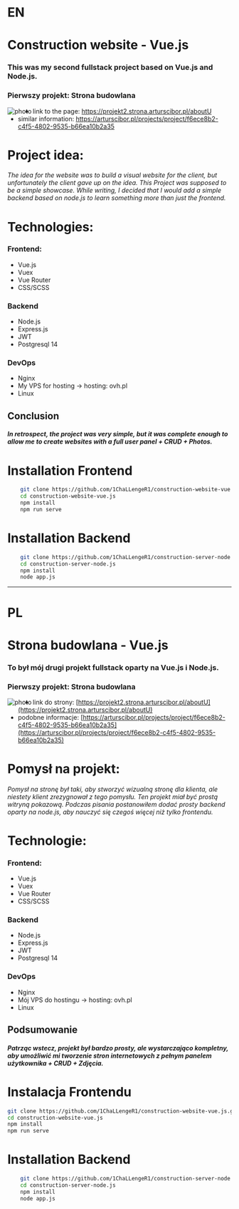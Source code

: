 # EN
# Construction website - Vue.js
### This was my second fullstack project based on Vue.js and Node.js.

### Pierwszy projekt: Strona budowlana
<img align="left" alt="photo" src="https://server.arturscibor.pl/file/imagesproject/Frontend-38e1c24e-0929-4668-9fa2-9091dc2d2f47-0.8987638861872578-1.png" /> 

- link to the page: https://projekt2.strona.arturscibor.pl/aboutU
- similar information: https://arturscibor.pl/projects/project/f6ece8b2-c4f5-4802-9535-b66ea10b2a35

# Project idea:
###### The idea for the website was to build a visual website for the client, but unfortunately the client gave up on the idea. This Project was supposed to be a simple showcase. While writing, I decided that I would add a simple backend based on node.js to learn something more than just the frontend.

# Technologies:
### Frontend:
- Vue.js
- Vuex
- Vue Router
- CSS/SCSS
### Backend
- Node.js
- Express.js
- JWT
- Postgresql 14
### DevOps
- Nginx
- My VPS for hosting -> hosting: ovh.pl
- Linux

## Conclusion
##### In retrospect, the project was very simple, but it was complete enough to allow me to create websites with a full user panel + CRUD + Photos.
# Installation Frontend
```bash
    git clone https://github.com/1ChaLLengeR1/construction-website-vue.js.git
    cd construction-website-vue.js
    npm install
    npm run serve
```
# Installation Backend
```bash
    git clone https://github.com/1ChaLLengeR1/construction-server-node.js.git
    cd construction-server-node.js
    npm install
    node app.js
```
---

# PL
# Strona budowlana - Vue.js
### To był mój drugi projekt fullstack oparty na Vue.js i Node.js.

### Pierwszy projekt: Strona budowlana
<img align="left" alt="photo" src="https://server.arturscibor.pl/file/imagesproject/Frontend-38e1c24e-0929-4668-9fa2-9091dc2d2f47-0.8987638861872578-1.png" /> 

- link do strony: [https://projekt2.strona.arturscibor.pl/aboutU](https://projekt2.strona.arturscibor.pl/aboutU)
- podobne informacje: [https://arturscibor.pl/projects/project/f6ece8b2-c4f5-4802-9535-b66ea10b2a35](https://arturscibor.pl/projects/project/f6ece8b2-c4f5-4802-9535-b66ea10b2a35)

# Pomysł na projekt:
###### Pomysł na stronę był taki, aby stworzyć wizualną stronę dla klienta, ale niestety klient zrezygnował z tego pomysłu. Ten projekt miał być prostą witryną pokazową. Podczas pisania postanowiłem dodać prosty backend oparty na node.js, aby nauczyć się czegoś więcej niż tylko frontendu.

# Technologie:
### Frontend:
- Vue.js
- Vuex
- Vue Router
- CSS/SCSS

### Backend
- Node.js
- Express.js
- JWT
- Postgresql 14

### DevOps
- Nginx
- Mój VPS do hostingu -> hosting: ovh.pl
- Linux

## Podsumowanie
##### Patrząc wstecz, projekt był bardzo prosty, ale wystarczająco kompletny, aby umożliwić mi tworzenie stron internetowych z pełnym panelem użytkownika + CRUD + Zdjęcia.

# Instalacja Frontendu
```bash
git clone https://github.com/1ChaLLengeR1/construction-website-vue.js.git
cd construction-website-vue.js
npm install
npm run serve
```
# Installation Backend
```bash
    git clone https://github.com/1ChaLLengeR1/construction-server-node.js.git
    cd construction-server-node.js
    npm install
    node app.js
```




